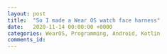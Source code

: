 ```yaml
---
layout: post
title:  "So I made a Wear OS watch face harness"
date:   2020-11-14 00:00:00 +0000
categories: WearOS, Programming, Android, Kotlin
comments_id:
---
```




<!--

-->
